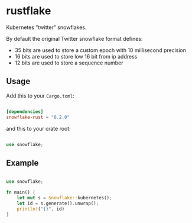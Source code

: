 # rustflake

Kubernetes "twitter" snowflakes.

By default the original Twitter snowflake format defines:
- 35 bits are used to store a custom epoch with 10 millisecond precision
- 16 bits are used to store low 16 bit from ip address
- 12 bits are used to store a sequence number

## Usage
Add this to your `Cargo.toml`:

```toml

[dependencies]
snowflake-rust = "0.2.0"
```
and this to your crate root:

```rust

use snowflake;

```

## Example

```rust

use snowflake;

fn main() {
    let mut s = Snowflake::kubernetes();
    let id = s.generate().unwrap();
    println!("{}", id)
}

```
